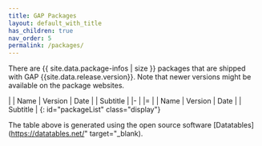 ```yaml
---
title: GAP Packages
layout: default_with_title
has_children: true
nav_order: 5
permalink: /packages/
---
```


<!-- load jQuery, as it is needed for datatables -->
<script src="https://code.jquery.com/jquery-3.7.1.js"></script>

<!-- load moment.js for date formatting and sorting -->
<script src="https://cdnjs.cloudflare.com/ajax/libs/moment.js/2.30.1/moment.min.js"></script>

<!-- load datatables itself -->
<script src="https://cdn.datatables.net/2.0.2/js/dataTables.js"></script>

<script type="module" src="{{ site.baseurl }}/assets/js/loadPackageTable.js?version=1"></script>

<!-- List of deposited packages -->
There are {{ site.data.package-infos | size }} packages that are shipped with GAP {{site.data.release.version}}.
Note that newer versions might be available on the package websites.

<!-- Create a table so it can be filled by Datatables -->

|   | Name | Version | Date | | Subtitle |
|-
| 
|=
|   | Name | Version | Date | | Subtitle |
{: id="packageList" class="display"}

The table above is generated using the open source software [Datatables](https://datatables.net/" target="_blank).

